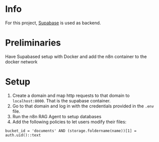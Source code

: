 # Info
For this project, [Supabase](https://supabase.com/) is used as backend.
# Preliminaries
Have Supabased setup with Docker and add the n8n container to the docker network
# Setup
1. Create a domain and map http requests to that domain to `localhost:8000`. That is the supabase container.
2. Go to that domain and log in with the credentials provided in the `.env` file.
3. Run the n8n RAG Agent to setup databases
4. Add the following policies to let users modify their files:
```
bucket_id = 'documents' AND (storage.foldername(name))[1] = auth.uid()::text
```
